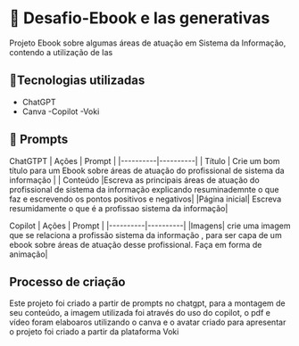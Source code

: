 # 📒 Desafio-Ebook e Ias generativas
Projeto Ebook sobre algumas áreas de atuação em Sistema da Informação, contendo a utilização de Ias
## 🤖Tecnologias utilizadas
- ChatGPT
- Canva
-Copilot
-Voki
##  🧐  Prompts
ChatGTPT
| Ações | Prompt |
|----------|----------|
| Título | Crie um bom título para um Ebook sobre áreas de atuação do profissional de sistema da informação |
| Conteúdo |Escreva as principais áreas de atuação do profissional de sistema da informação explicando resuminademnte o que faz e escrevendo os pontos positivos e negativos|
|Página inicial| Escreva resumidamente o que é a profissao sistema da informação|

Copilot
| Ações | Prompt |
|----------|----------|
|Imagens| crie uma imagem que se relaciona a profissão sistema da informação , para ser capa de um ebook sobre áreas de atuação desse profissional. Faça em forma de animação|

## Processo de criação
Este projeto foi criado a partir de prompts no chatgpt, para a montagem de seu conteúdo, a imagem utilizada foi através do uso do copilot, o pdf e vídeo foram elaboaros utilizando o canva e o avatar criado para apresentar o projeto foi criado a partir da plataforma Voki

